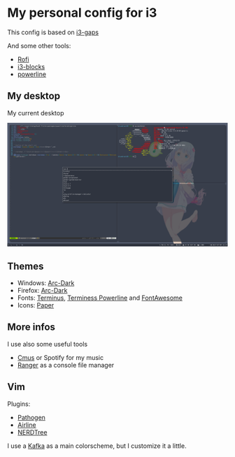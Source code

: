 # My personal config for i3

This config is based on [i3-gaps](https://github.com/Airblader/i3)

And some other tools:

* [Rofi](https://davedavenport.github.io/rofi/)
* [i3-blocks](https://github.com/Airblader/i3blocks-gaps)
* [powerline](https://github.com/powerline/powerline)

## My desktop

My current desktop 

![Screenshot](Screenshot.png)

## Themes

* Windows: [Arc-Dark](https://github.com/horst3180/arc-theme)
* Firefox: [Arc-Dark](https://github.com/horst3180/arc-firefox-theme)
* Fonts: [Terminus](https://github.com/powerline/fonts/tree/master/Terminus), [Terminess Powerline](https://github.com/powerline/fonts/tree/master/Terminus) and [FontAwesome](http://fontawesome.io/)
* Icons: [Paper](https://snwh.org/paper)
 
## More infos

I use also some useful tools  	
	
* [Cmus](https://cmus.github.io/) or Spotify for my music
* [Ranger](http://ranger.nongnu.org/) as a console file manager

## Vim

Plugins:

* [Pathogen](https://github.com/tpope/vim-pathogen)
* [Airline](https://github.com/vim-airline/vim-airline)
* [NERDTree](https://github.com/scrooloose/nerdtree)

I use a [Kafka](https://github.com/Konstruktionist/vim/blob/master/colors/Kafka.vim) as a main colorscheme, but I customize it a little.
